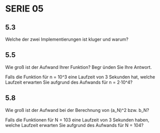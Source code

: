 # SERIE 05

## 5.3

Welche der zwei Implementierungen ist kluger und warum?

## 5.5

Wie groß ist der Aufwand Ihrer Funktion? Begr ̈unden Sie Ihre
Antwort. 

Falls die Funktion für n = 10^3 eine Laufzeit von 3 Sekunden hat, welche Laufzeit erwarten Sie aufgrund des Aufwands für n = 2·10^4?

## 5.8

Wie groß ist der Aufwand bei der Berechnung von (a_N)^2 bzw. b_N?

Falls die Funktionen für N = 103 eine Laufzeit von 3 Sekunden haben, welche Laufzeit erwarten Sie aufgrund des Aufwands für N = 104?